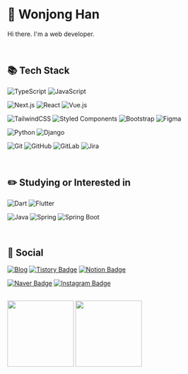 # :evergreen_tree: Wonjong Han

Hi there. I'm a web developer.

<br>

## :books: Tech Stack

![TypeScript](https://img.shields.io/badge/typescript-3178C6?style=for-the-badge&logo=Typescript&logoColor=white) ![JavaScript](https://img.shields.io/badge/javascript-F7DF1E?style=for-the-badge&logo=javascript&logoColor=black)

![Next.js](https://img.shields.io/badge/Next.js-000000?style=for-the-badge&logo=Next.js&logoColor=white) ![React](https://img.shields.io/badge/react-61DAFB?style=for-the-badge&logo=react&logoColor=black) ![Vue.js](https://img.shields.io/badge/vue.js-4FC08D?style=for-the-badge&logo=vue.js&logoColor=white)

![TailwindCSS](https://img.shields.io/badge/tailwindcss-%2338B2AC.svg?style=for-the-badge&logo=tailwind-css&logoColor=white) ![Styled Components](https://img.shields.io/badge/styled--components-DB7093?style=for-the-badge&logo=styled-components&logoColor=white) ![Bootstrap](https://img.shields.io/badge/bootstrap-7952B3?style=for-the-badge&logo=bootstrap&logoColor=white) ![Figma](https://img.shields.io/badge/Figma-F24E1E?style=for-the-badge&logo=figma&logoColor=white)

![Python](https://img.shields.io/badge/python-3670A0?style=for-the-badge&logo=python&logoColor=ffdd54) ![Django](https://img.shields.io/badge/django-%23092E20.svg?style=for-the-badge&logo=django&logoColor=white)

![Git](https://img.shields.io/badge/git-%23F05033.svg?style=for-the-badge&logo=git&logoColor=white) ![GitHub](https://img.shields.io/badge/github-%23121011.svg?style=for-the-badge&logo=github&logoColor=white) ![GitLab](https://img.shields.io/badge/gitlab-%23181717.svg?style=for-the-badge&logo=gitlab&logoColor=white) ![Jira](https://img.shields.io/badge/Jira-0052CC.svg?style=for-the-badge&logo=Jira&logoColor=white)

<br>

## :pencil2: Studying or Interested in
![Dart](https://img.shields.io/badge/Dart-0175C2?style=for-the-badge&logo=Dart&logoColor=white) ![Flutter](https://img.shields.io/badge/Flutter-02569B?style=for-the-badge&logo=Flutter&logoColor=white)

![Java](https://img.shields.io/badge/java-007396?style=for-the-badge&logo=java&logoColor=white) ![Spring](https://img.shields.io/badge/Spring-6DB33F?style=for-the-badge&logo=Spring&logoColor=white) ![Spring Boot](https://img.shields.io/badge/Spring_Boot-6DB33F?style=for-the-badge&logo=SpringBoot&logoColor=white)

<br>

## :calling: Social
[![Blog](https://img.shields.io/badge/Blog-000000?style=for-the-badge&logo=Vercel&logoColor=white)](https://blog-risingcurve.vercel.app/) [![Tistory Badge](https://img.shields.io/badge/Tistory_blog-555263?style=for-the-badge&logo=Tistory&logoColor=white)](https://risingcurve.tistory.com/) [![Notion Badge](https://img.shields.io/badge/Portfolio-000000?style=for-the-badge&logo=Notion&logoColor=white)](https://sleepy-magnolia-f53.notion.site/aeb134d735f84354803583c88681ad32?pvs=4)

[![Naver Badge](https://img.shields.io/badge/Naver_email-03C75A?style=for-the-badge&logo=Naver&logoColor=white)](mailto:gksdnjswhd10@naver.com) [![Instagram Badge](https://img.shields.io/badge/Instagram-E4405F?style=for-the-badge&logo=Instagram&logoColor=white)](https://www.instagram.com/hanonejong/)

<br>

<div>
  <img style="height: 150px" src="https://github-readme-stats.vercel.app/api?username=risingcurve&show_icons=true&theme=swift">
  <img style="height: 150px" src="https://github-readme-stats.vercel.app/api/top-langs/?username=risingcurve&layout=compact&theme=swift">
</div>
